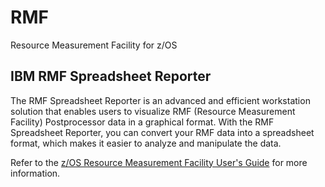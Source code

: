 # RMF

Resource Measurement Facility for z/OS

## IBM RMF Spreadsheet Reporter

The RMF Spreadsheet Reporter is an advanced and efficient workstation solution that enables users to visualize RMF (Resource Measurement Facility) Postprocessor data in a graphical format. With the RMF Spreadsheet Reporter, you can convert your RMF data into a spreadsheet format, which makes it easier to analyze and manipulate the data.

Refer to the  [z/OS Resource Measurement Facility User's Guide](https://www.ibm.com/docs/en/zos/latest?topic=reporter-concepts-performance-analysis-rmf-spreadsheet) for more information.